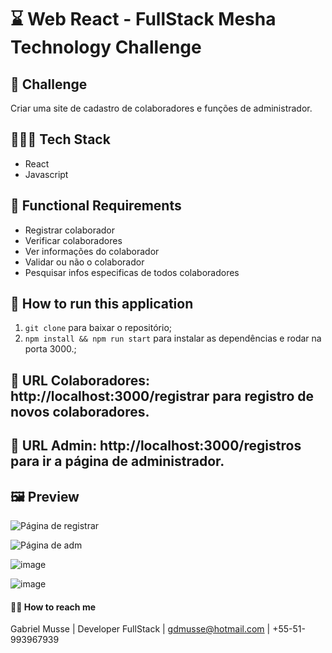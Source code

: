 # ⌛️ Web React - FullStack Mesha Technology Challenge


## 🚀 Challenge
Criar uma site de cadastro de colaboradores e funções de administrador.

## 👨🏽‍💻 Tech Stack
- React
- Javascript

## 📝 Functional Requirements
- Registrar colaborador
- Verificar colaboradores
- Ver informações do colaborador
- Validar ou não o colaborador
- Pesquisar infos especificas de todos colaboradores

## 🚙 How to run this application

1. `git clone` para baixar o repositório;
2. `npm install && npm run start` para instalar as dependências e rodar na porta 3000.;


## 🛒 URL Colaboradores: http://localhost:3000/registrar para registro de novos colaboradores. 
## 🛒 URL Admin: http://localhost:3000/registros para ir a página de administrador.


## 🖼️ Preview

![Página de registrar](https://user-images.githubusercontent.com/60359003/129430230-4e53c8de-6999-4bc6-b91f-f3f669024ff8.png)

![Página de adm](https://user-images.githubusercontent.com/60359003/129430251-43a4524c-6a85-435f-acf2-152236c3c8ae.png)

![image](https://user-images.githubusercontent.com/60359003/129430254-b3b9ac6c-3aef-4d69-89a9-fd6773222b17.png)

![image](https://user-images.githubusercontent.com/60359003/129430258-18ad2033-0d56-4c91-af23-c2a12c2c05f2.png)


#### 👋🏽 How to reach me

Gabriel Musse | Developer FullStack | gdmusse@hotmail.com | +55-51-993967939





